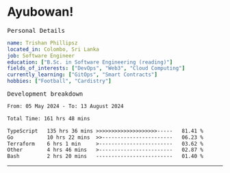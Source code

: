 # Ayubowan!

<samp>Personal Details</samp>

```yaml
name: Trishan Phillipsz
located_in: Colombo, Sri Lanka
job: Software Engineer
education: ["B.Sc. in Software Engineering (reading)"]
fields_of_interests: ["DevOps", "Web3", "Cloud Computing"]
currently_learning: ["GitOps", "Smart Contracts"]
hobbies: ["Football", "Cardistry"]
```

<samp>Development breakdown</samp>

<!--START_SECTION:waka-->

```txt
From: 05 May 2024 - To: 13 August 2024

Total Time: 161 hrs 48 mins

TypeScript   135 hrs 36 mins >>>>>>>>>>>>>>>>>>>>-----   81.41 %
Go           10 hrs 22 mins  >>-----------------------   06.23 %
Terraform    6 hrs 1 min     >------------------------   03.62 %
Other        4 hrs 46 mins   >------------------------   02.87 %
Bash         2 hrs 20 mins   -------------------------   01.40 %
```

<!--END_SECTION:waka-->

---

